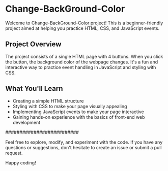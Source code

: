 # Change-BackGround-Color

Welcome to Change-BackGround-Color project! This is a beginner-friendly project aimed at helping you practice HTML, CSS, and JavaScript events.

## Project Overview

The project consists of a single HTML page with 4 buttons. When you click the button, the background color of the webpage changes. It's a fun and interactive way to practice event handling in JavaScript and styling with CSS.

## What You'll Learn

- Creating a simple HTML structure
- Styling with CSS to make your page visually appealing
- Implementing JavaScript events to make your page interactive
- Gaining hands-on experience with the basics of front-end web development


##########################

Feel free to explore, modify, and experiment with the code. If you have any questions or suggestions, don't hesitate to create an issue or submit a pull request.

Happy coding!

